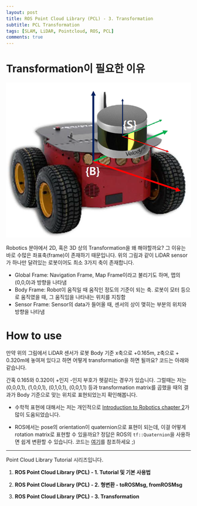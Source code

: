 ```yaml
---
layout: post
title: ROS Point Cloud Library (PCL) - 3. Transformation
subtitle: PCL Transformation
tags: [SLAM, LiDAR, Pointcloud, ROS, PCL]
comments: true
---
```


# Transformation이 필요한 이유

![tf](/img/pcl_robot_sensor.PNG)

Robotics 분야에서 2D, 혹은 3D 상의 Transformation을 왜 해야할까요? 그 이유는 바로 수많은 좌표축(frame)이 존재하기 때문입니다. 위의 그림과 같이 LiDAR sensor가 하나만 달려있는 로봇이어도 최소 3가지 축이 존재합니다.

* Global Frame: Navigation Frame, Map Frame이라고 불리기도 하며, 맵의 (0,0,0)과 방향을 나타냄 
* Body Frame: Robot이 움직일 때 움직인 정도의 기준이 되는 축. 로봇이 모터 등으로 움직였을 때, 그 움직임을 나타내는 위치를 지칭함 
* Sensor Frame: Sensor의 data가 들어올 때, 센서의 상이 맺히는 부분의 위치와 방향을 나타냄


# How to use

만약 위의 그림에서 LiDAR 센서가 로봇 Body 기준 x축으로 +0.165m, z축으로 + 0.320m에 놓여져 있다고 하면 어떻게 transformation을 하면 될까요? 코드는 아래와 같습니다. 

<script src="https://gist.github.com/LimHyungTae/ddd6f5cd6c2507a86388bd1b703e0cbb.js"></script>

간혹 0.165와 0.320이 +인지 -인지 부호가 헷갈리는 경우가 있습니다. 그럴때는 저는 (0,0,0,1), (1,0,0,1), (0,1,0,1), (0,0,1,1) 등과 transformation matrix를 곱했을 때의 결과가 Body 기준으로 맞는 위치로 표현되었는지 확인해봅니다.  

* 수학적 표현에 대해서는 저는 개인적으로 [Introduction to Robotics chapter 2](http://www.mech.sharif.ir/c/document_library/get_file?uuid=5a4bb247-1430-4e46-942c-d692dead831f&groupId=14040)가 많이 도움되었습니다.

* ROS에서는 pose의 orientation이 quaternion으로 표현이 되는데, 이걸 어떻게 rotation matrix로 표현할 수 있을까요? 정답은 ROS의 `tf::Quaternion`을 사용하면 쉽게 변환할 수 있습니다. 코드는 [여기](https://gist.github.com/LimHyungTae/2499a68ea8ee4d8a876a149858a5b08e)를 참조하세요 ;)


---


Point Cloud Library Tutorial 시리즈입니다.

1. **ROS Point Cloud Library (PCL) - 1. Tutorial 및 기본 사용법**

2. **ROS Point Cloud Library (PCL) - 2. 형변환 - toROSMsg, fromROSMsg**

3. **ROS Point Cloud Library (PCL) - 3. Transformation**
